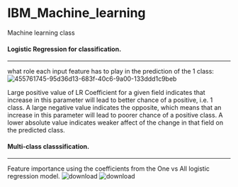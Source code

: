 # IBM_Machine_learning
Machine learning class


#### Logistic Regression for classification.
-----------------------------------------------
what role each input feature has to play in the prediction of the 1 class:
![455761745-95d36d13-683f-40c6-9a00-133ddd1c9beb](https://github.com/user-attachments/assets/41f786cd-ac3d-44f6-9b5a-3c454f842d1a)

Large positive value of LR Coefficient for a given field indicates that increase in this parameter will lead to better chance of a positive, i.e. 1 class. 
A large negative value indicates the opposite, which means that an increase in this parameter will lead to poorer chance of a positive class. 
A lower absolute value indicates weaker affect of the change in that field on the predicted class.

#### Multi-class classsification.
----------------------------------------------
Feature importance using the coefficients from the One vs All logistic regression model.
![download](https://github.com/user-attachments/assets/fd84ba26-44c0-4980-970a-a1540e884437)
![download](https://github.com/user-attachments/assets/b017cbcd-4219-4cc3-9988-89e009223828)

